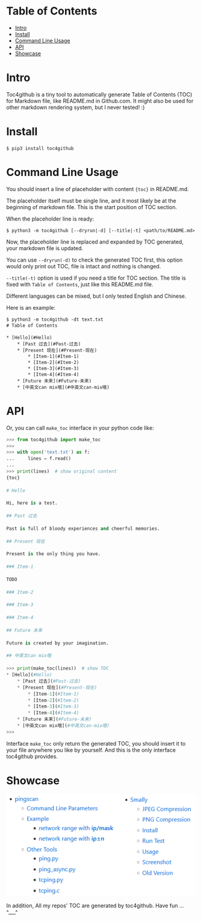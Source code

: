 # Table of Contents

* [Intro](#Intro)
* [Install](#Install)
* [Command Line Usage](#Command-Line-Usage)
* [API](#API)
* [Showcase](#Showcase)

# Intro

Toc4github is a tiny tool to automatically generate Table of
Contents (TOC) for Markdown file, like README.md in Github.com.
It might also be used for other markdown rendering system, but
I never tested! :)

# Install

``` shell
$ pip3 install toc4github
```

# Command Line Usage

You should insert a line of placeholder with content `{toc}` in README.md.

The placeholder itself must be single line, and it most likely be
at the beginning of markdown file. This is the start position
of TOC section.

When the placeholder line is ready:

``` shell
$ python3 -m toc4github [--dryrun|-d] [--title|-t] <path/to/README.md>
```

Now, the placeholder line is replaced and expanded by TOC generated,
your markdown file is updated.

You can use `--dryrun(-d)` to check the generated TOC first, this option
would only print out TOC, file is intact and nothing is changed.

`--title(-t)` option is used if you need a title for TOC section.
The title is fixed with `Table of Contents`, just like this README.md file.

Different languages can be mixed, but I only tested English and Chinese.

Here is an example:

``` shell
$ python3 -m toc4github -dt text.txt
# Table of Contents

* [Hello](#Hello)
    * [Past 过去](#Past-过去)
    * [Present 现在](#Present-现在)
        * [Item-1](#Item-1)
        * [Item-2](#Item-2)
        * [Item-3](#Item-3)
        * [Item-4](#Item-4)
    * [Future 未来](#Future-未来)
    * [中英文can mix哦](#中英文can-mix哦)
```

# API

Or, you can call `make_toc` interface in your python code like:

``` python
>>> from toc4github import make_toc
>>>
>>> with open('text.txt') as f:
...     lines = f.read()
...
>>> print(lines)  # show original content
{toc}

# Hello

Hi, here is a test.

## Past 过去

Past is full of bloody experiences and cheerful memories.

## Present 现在

Present is the only thing you have.

### Item-1

TODO

### Item-2

### Item-3

### Item-4

## Future 未来

Future is created by your imagination.

## 中英文can mix哦

>>> print(make_toc(lines))  # show TOC
* [Hello](#Hello)
    * [Past 过去](#Past-过去)
    * [Present 现在](#Present-现在)
        * [Item-1](#Item-1)
        * [Item-2](#Item-2)
        * [Item-3](#Item-3)
        * [Item-4](#Item-4)
    * [Future 未来](#Future-未来)
    * [中英文can mix哦](#中英文can-mix哦)
>>>
```

Interface `make_toc` only return the generated TOC, you should
insert it to your file anywhere you like by yourself. And this
is the only interface toc4github provides.

# Showcase

![toc4github](/showcase.png)

In addition, All my repos' TOC are generated by toc4github.
Have fun ... ^___^

